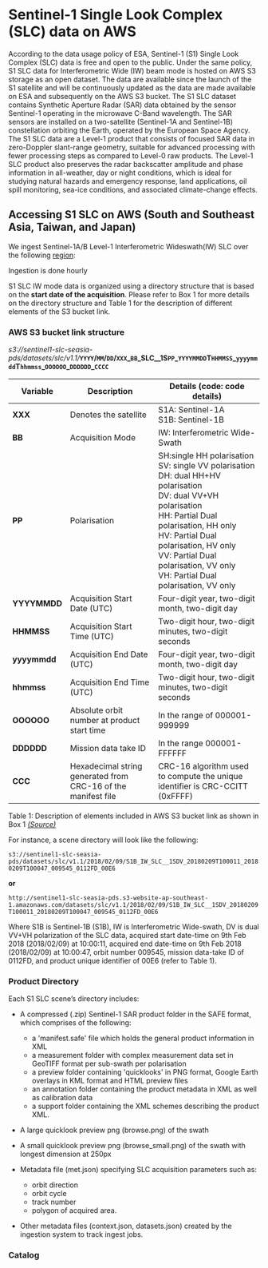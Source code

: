 # Sentinel-1 Single Look Complex (SLC) data on AWS

According to the data usage policy of ESA, Sentinel-1 (S1) Single Look Complex (SLC) data is free and open to the public. Under the same policy, S1 SLC data for Interferometric Wide (IW) beam mode is hosted on AWS S3 storage as an open dataset. The data are available since the launch of the S1 satellite and will be continuously updated as the data are made available on ESA and subsequently on the AWS S3 bucket. 
The S1 SLC dataset contains Synthetic Aperture Radar (SAR) data obtained by the sensor Sentinel-1 operating in the microwave C-Band wavelength. The SAR sensors are installed on a two-satellite (Sentinel-1A and Sentinel-1B) constellation orbiting the Earth, operated by the European Space Agency. The S1 SLC data are a Level-1 product that consists of focused SAR data in zero-Doppler slant-range geometry, suitable for advanced processing with fewer processing steps as compared to Level-0 raw products. The Level-1 SLC product also preserves the radar backscatter amplitude and phase information in all-weather, day or night conditions, which is ideal for studying natural hazards and emergency response, land applications, oil spill monitoring, sea-ice conditions, and associated climate-change effects.


## Accessing S1 SLC on AWS (South and Southeast Asia, Taiwan, and Japan)

We ingest Sentinel-1A/B Level-1 Interferometric Wideswath(IW) SLC over the following [region]():

Ingestion is done hourly

S1 SLC IW mode data is organized using a directory structure that is based on the **start date of the acquisition**. Please refer to Box 1 for more details on the directory structure and Table 1 for the description of different elements of the S3 bucket link.

### AWS S3 bucket link structure

_s3://sentinel1-slc-seasia-pds/datasets/slc/v1.1/_**`YYYY`/`MM`/`DD`/`XXX`\_`BB`\_SLC\_\_1S`PP`\_`YYYYMMDD`T`HHMMSS`\_`yyyymmdd`T`hhmmss`\_`OOOOOO`\_`DDDDDD`\_`CCCC`**


|Variable      |Description                |Details (code: code details)|
|--------------|---------------------------|----------------------------|
|**XXX**      |Denotes the satellite       |S1A: Sentinel-1A <br>S1B: Sentinel-1B|
|**BB**       |Acquisition Mode            |IW: Interferometric Wide-Swath       |
|**PP**       |Polarisation                |SH:single HH polarisation <br>SV:	single VV polarisation<br>DH:	dual HH+HV polarisation <br>DV:	dual VV+VH polarisation <br>HH:	Partial Dual polarisation, HH only <br>HV:	Partial Dual polarisation, HV only <br>VV:	Partial Dual polarisation, VV only <br>VH:	Partial Dual polarisation, VV only|
|**YYYYMMDD** |Acquisition Start Date (UTC)|Four-digit year, two-digit month, two-digit day|
|**HHMMSS**   |Acquisition Start Time (UTC)|Two-digit hour, two-digit minutes, two-digit seconds|
|**yyyymmdd** |Acquisition End Date (UTC)  |Four-digit year, two-digit month, two-digit day|
|**hhmmss**   |Acquisition End Time (UTC)  |Two-digit hour, two-digit minutes, two-digit seconds|
|**OOOOOO**   |Absolute orbit number at product start time |In the range of 000001-999999|
|**DDDDDD**   |Mission data take ID        |In the range 000001-FFFFFF|
|**CCC**      |Hexadecimal string generated from CRC-16 of the manifest file |CRC-16 algorithm used to compute the unique identifier is CRC-CCITT (0xFFFF)|

Table 1: Description of elements included in AWS S3 bucket link as shown in Box 1 
[_(Source)_](https://sentinel.esa.int/web/sentinel/technical-guides/sentinel-1-sar/products-algorithms/level-1-product-formatting)
 
For instance, a scene directory will look like the following: 

`s3://sentinel1-slc-seasia-pds/datasets/slc/v1.1/2018/02/09/S1B_IW_SLC__1SDV_20180209T100011_20180209T100047_009545_0112FD_00E6` 

**or**

`http://sentinel1-slc-seasia-pds.s3-website-ap-southeast-1.amazonaws.com/datasets/slc/v1.1/2018/02/09/S1B_IW_SLC__1SDV_20180209T100011_20180209T100047_009545_0112FD_00E6`

Where S1B is Sentinel-1B (S1B), IW is Interferometric Wide-swath, DV is dual VV+VH polarization of the SLC data, acquired start date-time on 9th Feb 2018 (2018/02/09) at 10:00:11, acquired end date-time on 9th Feb 2018 (2018/02/09) at 10:00:47, orbit number 009545, mission data-take ID of 0112FD, and product unique identifier of 00E6 (refer to Table 1).

### Product Directory

Each S1 SLC scene’s directory includes:
 - A compressed (.zip) Sentinel-1 SAR product folder in the SAFE format, which comprises of the following:
     - a 'manifest.safe' file which holds the general product information in XML
     - a measurement folder with complex measurement data set in GeoTIFF format per sub-swath per polarisation
     - a preview folder containing 'quicklooks' in PNG format, Google Earth overlays in KML format and HTML preview files
     - an annotation folder containing the product metadata in XML as well as calibration data
     - a support folder containing the XML schemes describing the product XML.

 - A large quicklook preview png (browse.png) of the swath
 - A small quicklook preview png (browse_small.png) of the swath with longest dimension at 250px
 - Metadata file (met.json) specifying SLC acquisition parameters such as: 
     - orbit direction
     - orbit cycle
     - track number
     - polygon of acquired area.
 - Other metadata files (context.json, datasets.json) created by the ingestion system to track ingest jobs.

### Catalog

